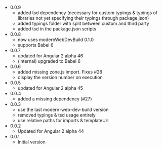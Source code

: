 * 0.0.9
  * added tsd dependency (necessary for custom typings & typings of libraries not yet specifying their typings through package.json)
  * added typings folder with split between custom and third party
  * added tsd in the package.json scripts
* 0.0.8
  * now uses modernWebDevBuild 0.1.0
  * supports Babel 6
* 0.0.7
  * updated for Angular 2 alpha 46
  * (internal) upgraded to Babel 6
* 0.0.6
  * added missing zone.js import. Fixes #28
  * display the version number on execution
* 0.0.5
  * updated for Angular 2 alpha 45
* 0.0.4
  * added a missing dependency (#27)
* 0.0.3
  * use the last modern-web-dev-build version
  * removed typings & tsd usage entirely
  * use relative paths for imports & templateUrl
* 0.0.2
  * Updated for Angular 2 alpha 44
* 0.0.1
  * Initial version
